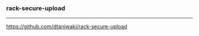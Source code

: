 ### rack-secure-upload
---

https://github.com/dtaniwaki/rack-secure-upload

```
```

```ruby
```

```

```
